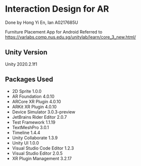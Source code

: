# Interaction Design for AR
Done by Hong Yi En, Ian
A0217685U

Furniture Placement App for Android
Referred to https://varlabs.comp.nus.edu.sg/unitylab/learn/core_3_new.html/

## Unity Version
Unity 2020.2.1f1

## Packages Used
- 2D Sprite 1.0.0
- AR Foundation 4.0.10
- ARCore XR Plugin 4.0.10
- ARKit XR Plugin 4.0.10
- Device Simulator 3.0.3-preview
- JetBrains Rider Editor 2.0.7
- Test Framework 1.1.19
- TextMeshPro 3.0.1
- Timeline 1.4.4
- Unity Collaborate 1.3.9
- Unity UI 1.0.0
- Visual Studio Code Editor 1.2.3
- Visual Studio Editor 2.0.5
- XR Plugin Management 3.2.17
